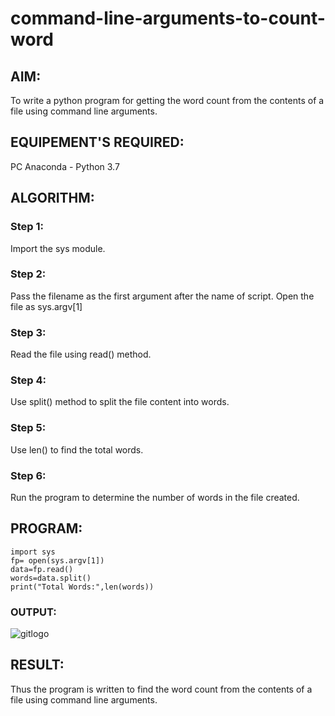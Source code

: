 # command-line-arguments-to-count-word
## AIM:
To write a python program for getting the word count from the contents of a file using command line arguments.
## EQUIPEMENT'S REQUIRED: 
PC
Anaconda - Python 3.7
## ALGORITHM: 
### Step 1:
Import the sys module.
 
### Step 2: 
Pass the filename as the first argument after the name of script. Open the file as sys.argv[1]
 
### Step 3: 
Read the file using read() method.

### Step 4: 
Use split() method to split the file content into words. 

### Step 5: 
Use len() to find the total words.

### Step 6: 
Run the program to determine the number of words in the file created.

## PROGRAM:
```
import sys
fp= open(sys.argv[1])
data=fp.read()
words=data.split()
print("Total Words:",len(words))
```

### OUTPUT:
![gitlogo](1.jpg)



## RESULT:
Thus the program is written to find the word count from the contents of a file using command line arguments.
